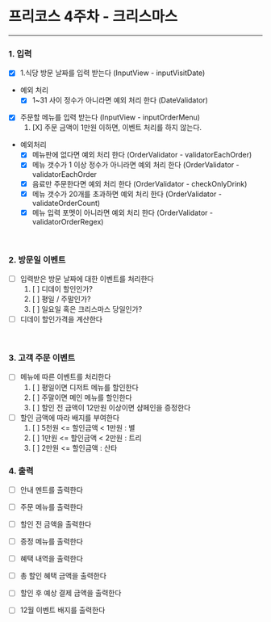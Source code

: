# 프리코스 4주차 - 크리스마스

---

### 1. 입력

- [X] 1.식당 방문 날짜를 입력 받는다 (InputView - inputVisitDate)

- 예외 처리
    - [X] 1~31 사이 정수가 아니라면 예외 처리 한다 (DateValidator)

- [X] 주문할 메뉴를 입력 받는다 (InputView - inputOrderMenu)
  1. [X] 주문 금액이 1만원 이하면, 이벤트 처리를 하지 않는다.

 - 예외처리
    - [X] 메뉴판에 없다면 예외 처리 한다 (OrderValidator - validatorEachOrder)
    - [X] 메뉴 갯수가 1 이상 정수가 아니라면 예외 처리 한다 (OrderValidator - validatorEachOrder
    - [X] 음료만 주문한다면 예외 처리 한다 (OrderValidator - checkOnlyDrink)
    - [X] 메뉴 갯수가 20개를 초과하면 예외 처리 한다 (OrderValidator - validateOrderCount)
    - [X] 메뉴 입력 포멧이 아니라면 예외 처리 한다 (OrderValidator - validatorOrderRegex)

<br>

### 2. 방문일 이벤트

- [ ] 입력받은 방문 날짜에 대한 이벤트를 처리한다
  1. [ ] 디데이 할인인가?
  2. [ ] 평일 / 주말인가?
  3. [ ] 일요일 혹은 크리스마스 당일인가?
- [ ] 디데이 할인가격을 계산한다

<br>

### 3. 고객 주문 이벤트
- [ ] 메뉴에 따른 이벤트를 처리한다
  1. [ ] 평일이면 디저트 메뉴를 할인한다
  2. [ ] 주말이면 메인 메뉴를 할인한다
  3. [ ] 할인 전 금액이 12만원 이상이면 샴페인을 증정한다
- [ ] 할인 금액에 따라 배지를 부여한다
  1. [ ] 5천원 <= 할인금액 < 1만원 : 별
  2. [ ] 1만원 <= 할인금액 < 2만원 : 트리
  3. [ ] 2만원 <= 할인금액 : 산타

### 4. 출력
- [ ] 안내 멘트를 출력한다
- [ ] 주문 메뉴를 출력한다
- [ ] 할인 전 금액을 출력한다
- [ ] 증정 메뉴를 출력한다
- [ ] 혜택 내역을 출력한다
- [ ] 총 할인 혜택 금액을 출력한다
- [ ] 할인 후 예상 결제 금액을 출력한다
- [ ] 12월 이벤트 배지를 출력한다
    

